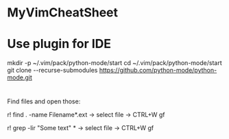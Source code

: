 # MyVimCheatSheet

# Use plugin for IDE
mkdir -p ~/.vim/pack/python-mode/start
cd ~/.vim/pack/python-mode/start
git clone --recurse-submodules https://github.com/python-mode/python-mode.git

#
Find files and open those:

r! find . -name Filename*.ext -> select file -> CTRL+W gf

r! grep -lir "Some text" * -> select file -> CTRL+W gf
